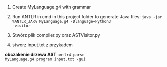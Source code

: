 1. Create MyLanguage.g4 with grammar

2. Run ANTLR in cmd in this project folder to generate Java files: 
    <code>java -jar %ANTLR_JAR% MyLanguage.g4 -Dlanguage=Python3 -visitor</code>  

3. Stwórz plik compiler.py oraz ASTVisitor.py
4. stworz input.txt z przykadem

**obczakenie drzewa AST**
<code>antlr4-parse MyLanguage.g4 program input.txt -gui</code>